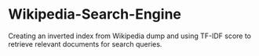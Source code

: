 # Wikipedia-Search-Engine
Creating an inverted index from Wikipedia dump and using TF-IDF score to retrieve relevant documents for search queries.
